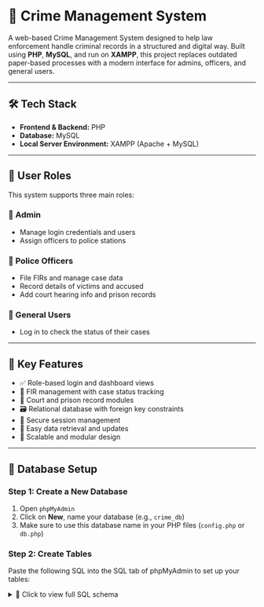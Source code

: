 # 🚓 Crime Management System

A web-based Crime Management System designed to help law enforcement handle criminal records in a structured and digital way. Built using **PHP**, **MySQL**, and run on **XAMPP**, this project replaces outdated paper-based processes with a modern interface for admins, officers, and general users.

---

## 🛠 Tech Stack

- **Frontend & Backend:** PHP  
- **Database:** MySQL  
- **Local Server Environment:** XAMPP (Apache + MySQL)

---

## 👥 User Roles

This system supports three main roles:

### 👑 Admin
- Manage login credentials and users  
- Assign officers to police stations

### 👮 Police Officers
- File FIRs and manage case data  
- Record details of victims and accused  
- Add court hearing info and prison records

### 🙋 General Users
- Log in to check the status of their cases

---

## 🔑 Key Features

- ✅ Role-based login and dashboard views  
- 📝 FIR management with case status tracking  
- 🧾 Court and prison record modules  
- 🗃️ Relational database with foreign key constraints  
- 🔐 Secure session management  
- 📂 Easy data retrieval and updates  
- 🧩 Scalable and modular design

---

## 🧱 Database Setup

### Step 1: Create a New Database

1. Open `phpMyAdmin`  
2. Click on **New**, name your database (e.g., `crime_db`)  
3. Make sure to use this database name in your PHP files (`config.php` or `db.php`)

### Step 2: Create Tables

Paste the following SQL into the SQL tab of phpMyAdmin to set up your tables:

<details>
<summary>📄 Click to view full SQL schema</summary>

```sql
-- 1. PoliceOfficers Table
CREATE TABLE PoliceOfficers (
    officer_id INT PRIMARY KEY AUTO_INCREMENT,
    name VARCHAR(100),
    badge_number VARCHAR(50) UNIQUE NOT NULL,
    rank VARCHAR(50),
    police_station VARCHAR(100),
    contact_number VARCHAR(20)
);

-- 2. Users Table
CREATE TABLE Users (
    user_id INT PRIMARY KEY AUTO_INCREMENT,
    username VARCHAR(50) UNIQUE NOT NULL,
    password_hash VARCHAR(255) NOT NULL,
    role ENUM('Admin', 'Officer', 'User') DEFAULT 'Officer',
    officer_id INT,
    FOREIGN KEY (officer_id) REFERENCES PoliceOfficers(officer_id)
);

-- 3. FIR Table
CREATE TABLE FIR (
    fir_id INT PRIMARY KEY AUTO_INCREMENT,
    fir_number VARCHAR(50) UNIQUE NOT NULL,
    date_filed DATE NOT NULL,
    filed_by_officer_id INT,
    complaint_text TEXT,
    location VARCHAR(255),
    status ENUM('Registered', 'Under Investigation', 'Closed') DEFAULT 'Registered',
    FOREIGN KEY (filed_by_officer_id) REFERENCES PoliceOfficers(officer_id)
);

-- 4. Victims Table
CREATE TABLE Victims (
    victim_id INT PRIMARY KEY AUTO_INCREMENT,
    fir_id INT,
    name VARCHAR(100),
    age INT,
    gender VARCHAR(10),
    address VARCHAR(255),
    contact_number VARCHAR(20),
    FOREIGN KEY (fir_id) REFERENCES FIR(fir_id)
);

-- 5. Accused Table
CREATE TABLE Accused (
    accused_id INT PRIMARY KEY AUTO_INCREMENT,
    fir_id INT,
    name VARCHAR(100),
    age INT,
    gender VARCHAR(10),
    address VARCHAR(255),
    status ENUM('At Large', 'Arrested', 'Released on Bail', 'Convicted'),
    FOREIGN KEY (fir_id) REFERENCES FIR(fir_id)
);

-- 6. CourtDetails Table
CREATE TABLE CourtDetails (
    court_id INT PRIMARY KEY AUTO_INCREMENT,
    fir_id INT,
    court_name VARCHAR(100),
    hearing_date DATE,
    verdict TEXT,
    case_status ENUM('Pending', 'In Trial', 'Closed'),
    FOREIGN KEY (fir_id) REFERENCES FIR(fir_id)
);

-- 7. PrisonDetails Table
CREATE TABLE PrisonDetails (
    prison_id INT PRIMARY KEY AUTO_INCREMENT,
    accused_id INT,
    prison_name VARCHAR(100),
    sentence_years INT,
    date_of_entry DATE,
    release_date DATE,
    cell_number VARCHAR(50),
    FOREIGN KEY (accused_id) REFERENCES Accused(accused_id)
);

